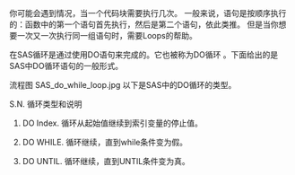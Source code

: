 你可能会遇到情况，当一个代码块需要执行几次。 一般来说，语句是按顺序执行的：函数中的第一个语句首先执行，然后是第二个语句，依此类推。 但是当你想要一次又一次执行同一组语句时，需要Loops的帮助。

在SAS循环是通过使用DO语句来完成的。它也被称为DO循环 。下面给出的是SAS中DO循环语句的一般形式。

流程图
SAS_do_while_loop.jpg
以下是SAS中的DO循环的类型。

S.N.	循环类型和说明
1.	DO Index.
循环从起始值继续到索引变量的停止值。

2.	DO WHILE.
循环继续，直到while条件变为假。

3.	DO UNTIL.
循环继续，直到UNTIL条件变为真。
